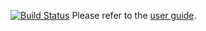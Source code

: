 [![Build Status](https://drone.io/yellowsnow/grails-shiro-ui/status.png)](https://drone.io/yellowsnow/grails-shiro-ui/latest)
Please refer to the [user guide](http://arkilog.github.com/grails-shiro-ui/).
